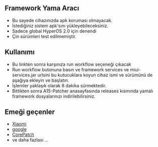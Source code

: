 ## Framework Yama Aracı
- Bu sayede cihazınızda apk koruması olmayacak.
- İstediğiniz sistem apk'sını yükleyebileceksiniz.
- Sadece global HyperOS 2.0 için denendi
- Çin sürümleri test edilmemiştir.

## Kullanımı
- Bu linkten sonra karşınıza run workflow seçeneği çıkacak
- Run workflow butonuna basın ve framework services ve miui-services.jar urlsini bu kutucuklara koyun cihaz ismi ve sürümünü de aşağıya ekleyin ve başlatın.
- İşlemler yaklaşık olarak 8 dakika sürmektedir.
- Bittikten sonra A15-Patcher anasayfasında releases kısmında yamalı framework dosyalarınızı indirilebilirsiniz.

## Emeği geçenler

- [Xiaomi](https://xiaomi.com)
- [google](https://google.com)
- [CorePatch](https://github.com/LSPosed/CorePatch)
- ve daha fazlası ...
